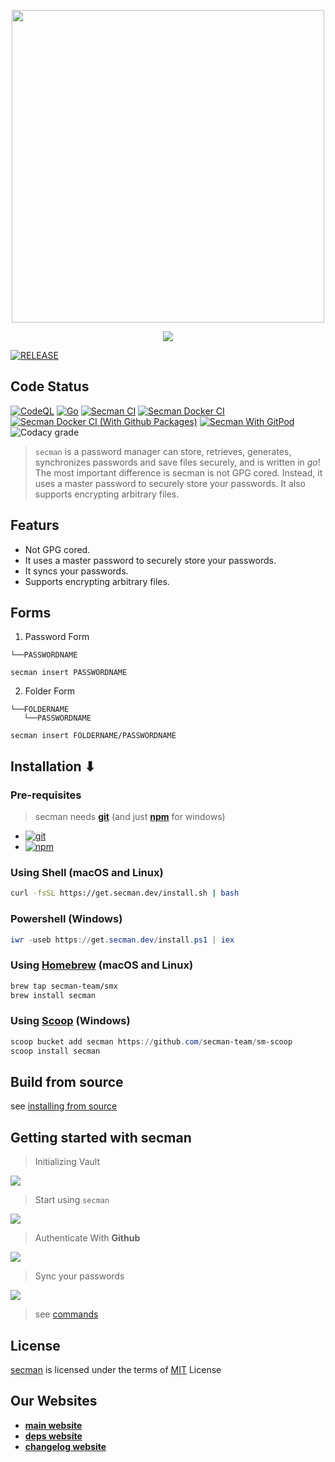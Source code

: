 <p align="center">
   <img src="https://assets.secman.dev/logo.svg" width="500" />
</p>

<p align="center">
   <img src="https://assets.secman.dev/assets/Secman.svg" />
</p>

[![RELEASE](https://img.shields.io/github/v/release/secman-team/secman?style=for-the-badge)](https://github.com/secman-team/secman/releases/latest)

## Code Status

[![CodeQL](https://img.shields.io/github/workflow/status/secman-team/secman/CodeQL?color=blue&label=CodeQL%20Build&logo=github&style=for-the-badge)](https://github.com/secman-team/secman/actions/workflows/codeql.yml)
[![Go](https://img.shields.io/github/workflow/status/secman-team/secman/Go?color=blue&label=Go%20Build&logo=go&style=for-the-badge)](https://github.com/secman-team/secman/actions/workflows/go.yml)
[![Secman CI](https://img.shields.io/github/workflow/status/secman-team/secman/Secman%20CI?color=blue&label=Secman%20CI&logo=github-actions&logoColor=white&style=for-the-badge)](https://github.com/secman-team/secman/actions/workflows/secman.yml)
[![Secman Docker CI](https://img.shields.io/github/workflow/status/secman-team/secman/Secman%20Docker%20CI?color=blue&label=Secman%20Docker%20CI&logo=docker&style=for-the-badge)](https://github.com/secman-team/secman/actions/workflows/docker.yml)
[![Secman Docker CI (With Github Packages)](https://img.shields.io/github/workflow/status/secman-team/secman/Secman%20Docker%20CI%20(With%20Github%20Packages)?color=blue&label=Secman%20Docker%20CI%20(With%20Github%20Packages)&logo=docker&style=for-the-badge)](https://github.com/secman-team/secman/actions/workflows/docker-gh-pkgs.yml)
[![Secman With GitPod](https://img.shields.io/badge/Gitpod-Ready--to--Code-blue?logo=gitpod&style=for-the-badge)](https://gitpod.io/#https://github.com/secman-team/secman)
![Codacy grade](https://img.shields.io/codacy/grade/d222c27c970f4dc086b77e83809bffde?color=blue&logo=codacy&style=for-the-badge)

> `secman` is a password manager can store, retrieves, generates, synchronizes passwords and save files securely, and is written in *go*! The most important difference is secman is not GPG cored. Instead, it uses a master password to securely store your passwords. It also supports encrypting arbitrary files.

## Featurs

- Not GPG cored.
- It uses a master password to securely store your passwords.
- It syncs your passwords.
- Supports encrypting arbitrary files.

## Forms

1. Password Form

```x
└──PASSWORDNAME
```

```x
secman insert PASSWORDNAME
```

2. Folder Form

```x
└──FOLDERNAME
   └──PASSWORDNAME
```

```x
secman insert FOLDERNAME/PASSWORDNAME
```

## Installation ⬇

### Pre-requisites

> secman needs [**git**](https://git-scm.com) (and just [**npm**](https://nodejs.org) for windows)
- [![git](https://assets.secman.dev/badges/git.svg)](https://git-scm.com)
- [![npm](https://assets.secman.dev/badges/npm.svg)](https://nodejs.org)

### Using Shell (macOS and Linux)

```bash
curl -fsSL https://get.secman.dev/install.sh | bash
```

### Powershell (Windows)

```powershell
iwr -useb https://get.secman.dev/install.ps1 | iex
```

### Using [Homebrew](https://brew.sh) (macOS and Linux)

```bash
brew tap secman-team/smx
brew install secman
```

### Using [Scoop](https://scoop.sh) (Windows)

```powershell
scoop bucket add secman https://github.com/secman-team/sm-scoop
scoop install secman
```

## Build from source

see [installing from source](https://secman.dev/docs/secman/build_from_source)

## Getting started with secman

> Initializing Vault

<img src="https://assets.secman.dev/assets/Init.svg" />

> Start using `secman`

<img src="https://assets.secman.dev/assets/Insert.svg" />

> Authenticate With **Github**

<img src="https://assets.secman.dev/assets/Auth-Login.svg" />

> Sync your passwords

<img src="https://assets.secman.dev/assets/Sync-Start.svg" />

> see [commands](https://secman.dev/docs/commands/all)

## License

[secman][smUrl] is licensed under the terms of [MIT][mitUrl] License

## Our Websites

- [**main website**](https://secman.dev)
- [**deps website**](https://get.secman.dev)
- [**changelog website**](https://changelog.secman.dev)

[goUrl]: https://goland.org
[smUrl]: https://secman.dev
[mitUrl]: https://github.com/secman-team/secman/blob/main/LICENSE
